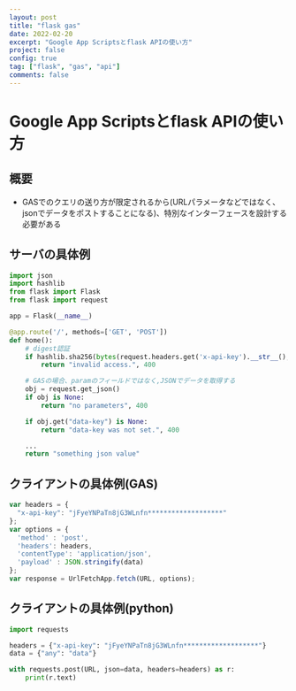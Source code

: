 ```yaml
---
layout: post
title: "flask gas"
date: 2022-02-20
excerpt: "Google App Scriptsとflask APIの使い方"
project: false
config: true
tag: ["flask", "gas", "api"]
comments: false
---
```


# Google App Scriptsとflask APIの使い方

## 概要
 - GASでのクエリの送り方が限定されるから(URLパラメータなどではなく、jsonでデータをポストすることになる)、特別なインターフェースを設計する必要がある

## サーバの具体例

```python
import json
import hashlib
from flask import Flask
from flask import request

app = Flask(__name__)

@app.route('/', methods=['GET', 'POST'])
def home():
    # digest認証
    if hashlib.sha256(bytes(request.headers.get('x-api-key').__str__(), "utf8")).hexdigest() != "4aefce3147cab9b00acff660df3bae494e5bc8d76d644f7b99374d624f2f7a91":
        return "invalid access.", 400

    # GASの場合、paramのフィールドではなく,JSONでデータを取得する
    obj = request.get_json()
    if obj is None:
        return "no parameters", 400

    if obj.get("data-key") is None:
        return "data-key was not set.", 400

    ...
    return "something json value"
```

## クライアントの具体例(GAS)

```javascript
var headers = {
  "x-api-key": "jFyeYNPaTn8jG3WLnfn*******************"
};
var options = {
  'method' : 'post',
  'headers': headers,
  'contentType': 'application/json',
  'payload' : JSON.stringify(data)
};
var response = UrlFetchApp.fetch(URL, options);
```

## クライアントの具体例(python)

```python
import requests

headers = {"x-api-key": "jFyeYNPaTn8jG3WLnfn*******************"}
data = {"any": "data"}

with requests.post(URL, json=data, headers=headers) as r:
    print(r.text)
```
